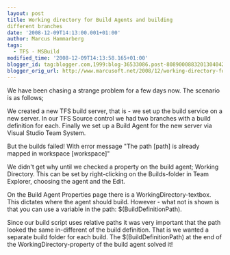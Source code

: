 ```yaml
---
layout: post
title: Working directory for Build Agents and building
different branches
date: '2008-12-09T14:13:00.001+01:00'
author: Marcus Hammarberg
tags:
  - TFS - MSBuild
modified_time: '2008-12-09T14:13:58.165+01:00'
blogger_id: tag:blogger.com,1999:blog-36533086.post-8089000883201304042
blogger_orig_url: http://www.marcusoft.net/2008/12/working-directory-for-build-agents-and.html
---
```



We have been chasing a strange problem for a few days now. The scenario
is as follows;

We created a new TFS build server, that is - we set up the build service
on a new server. In our TFS Source control we had two branches with a
build definition for each. Finally we set up a Build Agent for the new
server via Visual Studio Team System.

But the builds failed! With error message "The path \[path\] is already
mapped in workspace \[workspace\]"

We didn't get why until we checked a property on the build agent;
Working Directory. This can be set by right-clicking on the
Builds-folder in Team Explorer, choosing the agent and the Edit.

On the Build Agent Properties page there is a WorkingDirectory-textbox.
This dictates where the agent should build. However - what not is shown
is that you can use a variable in the path: $(BuildDefinitionPath).

Since our build script uses relative paths it was very important that
the path looked the same in-different of the build definition. That is
we wanted a separate build folder for each build. The
$(BuildDefinitionPath) at the end of the WorkingDirectory-property of
the build agent solved it!
